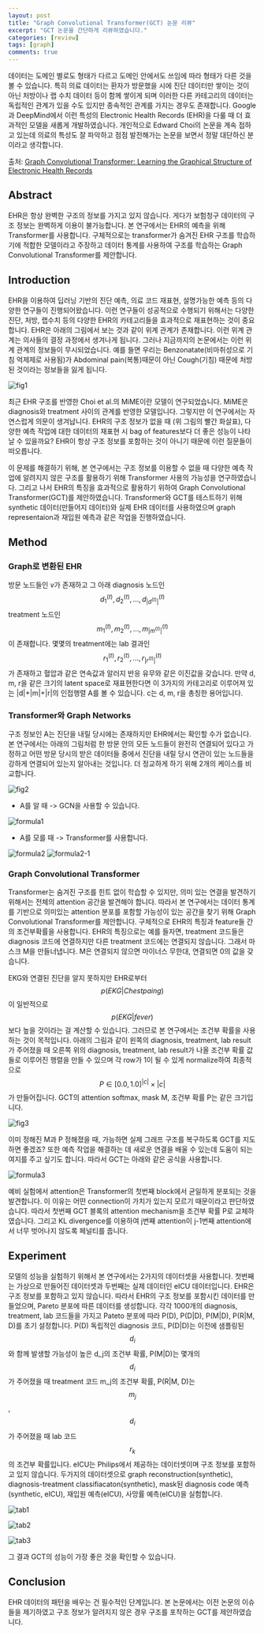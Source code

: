 ```yaml
---
layout: post
title: "Graph Convolutional Transformer(GCT) 논문 리뷰"
excerpt: "GCT 논문을 간단하게 리뷰하였습니다."
categories: [review]
tags: [graph]
comments: true
---
```


데이터는 도메인 별로도 형태가 다르고 도메인 안에서도 쓰임에 따라 형태가 다른 것을 볼 수 있습니다. 특히 의료 데이터는 환자가 방문했을 시에 진단 데이터만 쌓이는 것이 아닌 처방이나 랩 수치 데이터 등이 함께 쌓이게 되며 이러한 다른 카테고리의 데이터는 독립적인 관계가 있을 수도 있지만 종속적인 관계를 가지는 경우도 존재합니다. Google과 DeepMind에서 이런 특성의 Electronic Health Records (EHR)을 다룰 때 더 효과적인 모델을 새롭게 개발하였습니다. 개인적으로 Edward Choi의 논문을 계속 접하고 있는데 의료의 특성도 잘 파악하고 점점 발전해가는 논문을 보면서 정말 대단하신 분이라고 생각합니다.

출처: [Graph Convolutional Transformer: Learning the Graphical Structure of Electronic Health Records](http://arxiv.org/abs/1906.04716)

## Abstract

EHR은 항상 완벽한 구조의 정보를 가지고 있지 않습니다. 게다가 보험청구 데이터의 구조 정보는 완벽하게 이용이 불가능합니다. 본 연구에서는 EHR의 예측을 위해 Transformer를 사용합니다. 구체적으로는 transformer가 숨겨진 EHR 구조를 학습하기에 적합한 모델이라고 주장하고 데이터 통계를 사용하여 구조를 학습하는 Graph Convolutional Transformer를 제안합니다.

## Introduction

EHR을 이용하여 딥러닝 기반의 진단 예측, 의료 코드 재표현, 설명가능한 예측 등의 다양한 연구들이 진행되어왔습니다. 이런 연구들이 성공적으로 수행되기 위해서는 다양한 진단, 처방, 랩수치 등의 다양한 EHR의 카테고리들을 효과적으로 재표현하는 것이 중요합니다. EHR은 아래의 그림에서 보는 것과 같이 위계 관계가 존재합니다. 이런 위계 관계는 의사들의 결정 과정에서 생겨나게 됩니다. 그러나 지금까지의 논문에서는 이런 위계 관계의 정보들이 무시되었습니다. 예를 들면 우리는 Benzonatate(비마취성으로 기침 억제제로 사용됨)가 Abdominal pain(복통)때문이 아닌 Cough(기침) 때문에 처방된 것이라는 정보들을 잃게 됩니다.

![fig1](https://user-images.githubusercontent.com/41414127/60556066-88e83100-9d7a-11e9-8a39-56150e59f1e2.png)

최근 EHR 구조를 반영한 Choi et al.의 MiME이란 모델이 연구되었습니다. MiME은 diagnosis와 treatment 사이의 관계를 반영한 모델입니다. 그렇지만 이 연구에서는 자연스럽게 의문이 생겨납니다. EHR의 구조 정보가 없을 때 (위 그림의 빨간 화살표),  다양한 예측 작업에 대한 데이터의 재표현 시 bag of features보다 더 좋은 성능이 나타날 수 있을까요? EHR이 항상 구조 정보를 포함하는 것이 아니기 때문에 이런 질문들이 떠오릅니다.

이 문제를 해결하기 위해, 본 연구에서는 구조 정보를 이용할 수 없을 때 다양한 예측 작업에 알려지지 않은 구조를 활용하기 위해 Transformer 사용의 가능성을 연구하였습니다. 그리고 나서 EHR의 특징을 효과적으로 활용하기 위하여 Graph Convolutional Transformer(GCT)를 제안하였습니다. Transformer와 GCT를 테스트하기 위해 synthetic 데이터(만들어지 데이터)와 실제 EHR 데이터를 사용하였으며 graph representaion과 재입원 예측과 같은 작업을 진행하였습니다.

## Method
### Graph로 변환된 EHR
방문 노드들인 $v$가 존재하고 그 아래 diagnosis 노드인 $$d_{1}^{(t)}, d_{2}^{(t)}, ..., d_{|d^{(t)}|}^{(t)} $$ treatment 노드인 $$m_{1}^{(t)}, m_{2}^{(t)}, ..., m_{|m^{(t)}|}^{(t)} $$이 존재합니다. 몇몇의 treatment에는 lab 결과인 $$r_{1}^{(t)}, r_{2}^{(t)}, ..., r_{|r^{(t)}|}^{(t)} $$가 존재하고 혈압과 같은 연속값과 알러지 반응 유무와 같은 이진값을 갖습니다. 만약 d, m, r을 같은 크기의 latent space로 재표현한다면 이 3가지의 카테고리로 이루어져 있는 |d|+|m|+|r|의 인접행렬 A를 볼 수 있습니다. c는 d, m, r을 총칭한 용어입니다.

### Transformer와 Graph Networks
구조 정보인 A는 진단을 내릴 당시에는 존재하지만 EHR에서는 확인할 수가 없습니다. 본 연구에서는 아래의 그림처럼 한 방문 안의 모든 노드들이 완전히 연결되어 있다고 가정하고 어떤 방문 당시의 받은 데이터들 중에서 진단을 내릴 당시 연관이 있는 노드들을 강하게 연결되어 있는지 알아내는 것입니다. 더 정교하게 하기 위해 2개의 케이스를 비교합니다.

![fig2](https://user-images.githubusercontent.com/41414127/60494871-a4a3f680-9cea-11e9-9b6f-75de16cf4f56.png)

* A를 알 때 -> GCN을 사용할 수 있습니다.

![formula1](https://user-images.githubusercontent.com/41414127/60494895-b5ed0300-9cea-11e9-8dae-eb571187cd11.png)

* A를 모를 때 -> Transformer를 사용합니다.

![formula2](https://user-images.githubusercontent.com/41414127/60494954-d3ba6800-9cea-11e9-921c-270ac4d60749.png)
![formula2-1](https://user-images.githubusercontent.com/41414127/60494981-dfa62a00-9cea-11e9-82c6-8399c4dc22b3.png)

### Graph Convolutional Transformer
Transformer는 숨겨진 구조를 힌트 없이 학습할 수 있지만, 의미 있는 연결을 발견하기 위해서는 전체의 attention 공간을 발견해야 합니다. 따라서 본 연구에서는 데이터 통계를 기반으로 의미있는 attention 분포를 포함할 가능성이 있는 공간을 찾기 위해 Graph Convolutional Transformer를 제안합니다. 구체적으로 EHR의 특징과 feature들 간의 조건부확률을 사용합니다. EHR의 특징으로는 예를 들자면, treatment 코드들은 diagnosis 코드에 연결하지만 다른 treatment 코드에는 연결되지 않습니다. 그래서 마스크 M을 만들너냅니다. M은 연결되지 않으면 마이너스 무한대, 연결되면 0의 값을 갖습니다. 

EKG와 연결된 진단을 알지 못하지만 EHR로부터 $$p(EKG|Chest paing)$$이 일반적으로 $$p(EKG|fever)$$보다 높을 것이라는 걸 계산할 수 있습니다. 그러므로 본 연구에서는 조건부 확률을 사용하는 것이 목적입니다. 아래의 그림과 같이 왼쪽의 diagnosis, treatment, lab result가 주어졌을 때 오른쪽 위의 diagnosis, treatment, lab result가 나올 조건부 확률 값들로 이루어진 행렬을 만들 수 있으며 각 row가 1이 될 수 있게 normalize하여 최종적으로 $$P ∈ [0.0, 1.0]^|c|×|c|$$가 만들어집니다. GCT의 attention softmax, mask M, 조건부 확률 P는 같은 크기입니다.

![fig3](https://user-images.githubusercontent.com/41414127/60495008-ecc31900-9cea-11e9-8510-85771682d632.png)

이미 정해진 M과 P 정해졌을 때, 가능하면 실제 그래프 구조를 복구하도록 GCT를 지도하면 좋겠죠? 또한 예측 작업을 해결하는 데 새로운 연결을 배울 수 있는데 도움이 되는 여지를 주고 싶기도 합니다. 따라서 GCT는 아래와 같은 공식을 사용합니다.

![formula3](https://user-images.githubusercontent.com/41414127/60495051-ffd5e900-9cea-11e9-9d86-ddfd052fb99a.png)

예비 실험에서 attention은 Transformer의 첫번째 block에서 균일하게 분포되는 것을 발견합니다. 이 이유는 어떤 connection이 가치가 있는지 모르기 때문이라고 판단하였습니다. 따라서 첫번째 GCT 블록의 attention mechanism을 조건부 확률 P로 교체하였습니다. 그리고 KL divergence를 이용하여 j번째 attention이 j-1번째 attention에서 너무 벗어나지 않도록 페널티를 줍니다.

## Experiment
모델의 성능을 실험하기 위해서 본 연구에서는 2가지의 데이터셋을 사용합니다. 첫번째는 가상으로 만들어진 데이터셋과 두번째는 실제 데이터인 eICU 데이터입니다. EHR은 구조 정보를 포함하고 있지 않습니다. 따라서 EHR의 구조 정보를 포함시킨 데이터를 만들었으며, Pareto 분포에 따른 데이터를 생성합니다. 각각 1000개의 diagnosis, treatment, lab 코드들을 가지고 Pateto 분포에 따라 P(D), P(D|D), P(M|D), P(R|M, D)를 초기 설정합니다. P(D) 독립적인 diagnosis 코드, P(D|D)는 이전에 샘플링된 $$d_{i}$$와 함께 발생할 가능성이 높은 d_j의 조건부 확률, P(M|D)는 몇개의 $$d_{i}$$가 주어졌을 때 treatment 코드 m_j의 조건부 확률,  P(R|M, D)는 $$m_{j}$$, $$d_{i}$$가 주어졌을 때 lab 코드 $$r_{k}$$의 조건부 확률입니다. eICU는 Philips에서 제공하는 데이터셋이며 구조 정보를 포함하고 있지 않습니다. 두가지의 데이터셋으로 graph reconstruction(synthetic), diagnosis-treatment classifiacaton(synthetic), mask된 diagnosis code 예측(synthetic, eICU), 재입원 예측(eICU), 사망률 예측(eICU)을 실험합니다.

![tab1](https://user-images.githubusercontent.com/41414127/60495077-0cf2d800-9ceb-11e9-80c0-2990a20af79f.png)

![tab2](https://user-images.githubusercontent.com/41414127/60495086-0fedc880-9ceb-11e9-8406-ee9b7e2baf68.png)

![tab3](https://user-images.githubusercontent.com/41414127/60495096-12e8b900-9ceb-11e9-92e5-1963c0473a62.png)

그 결과 GCT의 성능이 가장 좋은 것을 확인할 수 있습니다.

## Conclusion
EHR 데이터의 패턴을 배우는 건 필수적인 단계입니다. 본 논문에서는 이전 논문의 이슈들을 제기하였고 구조 정보가 알려지지 않은 경우 구조를 포착하는 GCT를 제안하였습니다.
